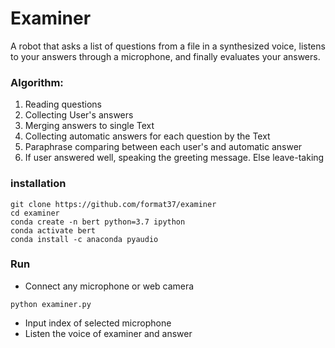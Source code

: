 # Examiner
A robot that asks a list of questions from a file in a synthesized voice, listens to your answers through a microphone, and finally evaluates your answers.  
### Algorithm:
1. Reading questions  
2. Collecting User's answers  
3. Merging answers to single Text  
4. Collecting automatic answers for each question by the Text  
5. Paraphrase comparing between each user's and automatic answer  
6. If user answered well, speaking the greeting message. Else leave-taking  
### installation
```
git clone https://github.com/format37/examiner
cd examiner
conda create -n bert python=3.7 ipython
conda activate bert
conda install -c anaconda pyaudio
```
### Run
- Connect any microphone or web camera  
```
python examiner.py
```
- Input index of selected microphone  
- Listen the voice of examiner and answer

